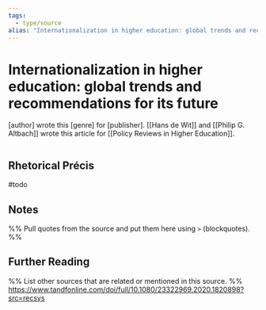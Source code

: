 ```yaml
---
tags:
  - type/source
alias: "Internationalization in higher education: global trends and recommendations for its future"
---
```

# Internationalization in higher education: global trends and recommendations for its future
[author] wrote this [genre] for [publisher].
[[Hans de Wit]] and [[Philip G. Altbach]] wrote this article for [[Policy Reviews in Higher Education]].

```bibtex
```

## Rhetorical Précis
#todo
## Notes
%% Pull quotes from the source and put them here using `>` (blockquotes). %%

## Further Reading
%% List other sources that are related or mentioned in this source. %%
https://www.tandfonline.com/doi/full/10.1080/23322969.2020.1820898?src=recsys

